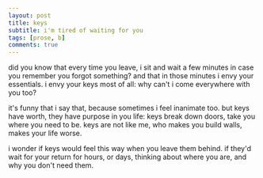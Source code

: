 ```yaml
---
layout: post
title: keys
subtitle: i'm tired of waiting for you
tags: [prose, b]
comments: true
---
```


did you know that every time you leave, i sit and wait a few minutes in case you remember you forgot something? and that in those minutes i envy your essentials. i envy your keys most of all: why can't i come everywhere with you too? 

it's funny that i say that, because sometimes i feel inanimate too. but keys have worth, they have purpose in you life: keys break down doors, take you where you need to be. keys are not like me, who makes you build walls, makes your life worse. 

i wonder if keys would feel this way when you leave them behind. if they'd wait for your return for hours, or days, thinking about where you are, and why you don't need them. 

